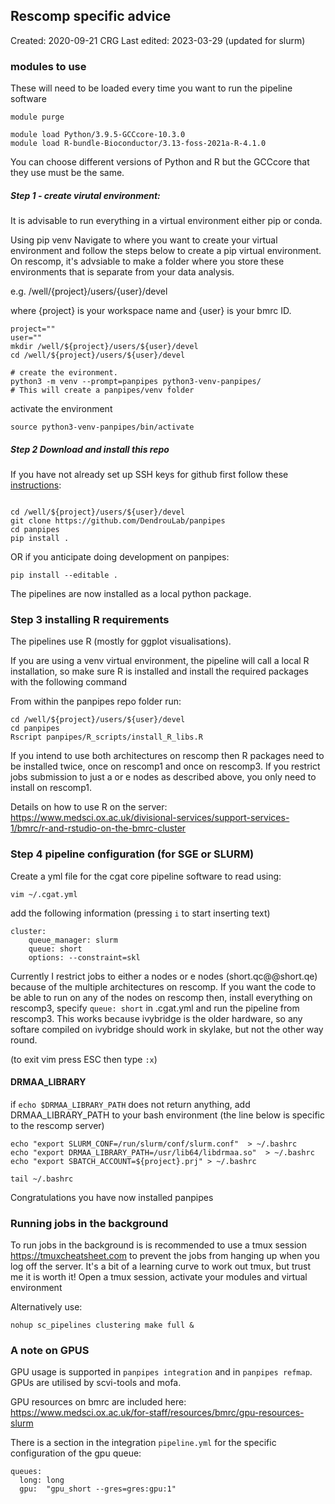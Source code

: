 
## Rescomp specific advice
Created: 2020-09-21 CRG
Last edited: 2023-03-29 (updated for slurm)


### modules to use
These will need to be loaded every time you want to run the pipeline software


```
module purge

module load Python/3.9.5-GCCcore-10.3.0
module load R-bundle-Bioconductor/3.13-foss-2021a-R-4.1.0
```

You can choose different versions of Python and R but the GCCcore that they use must be the same.




##### Step 1 - create virutal environment:

It is advisable to run everything in a virtual environment either pip or conda.

Using pip venv
Navigate to where you want to create your virtual environment  and follow the steps below to create a pip virtual environment. On rescomp, it's advsiable to make a folder where you store these environments that is separate from your data analysis.

e.g. /well/{project}/users/{user}/devel

where {project} is your workspace name
and {user} is your bmrc ID.

```
project=""
user=""
mkdir /well/${project}/users/${user}/devel
cd /well/${project}/users/${user}/devel

# create the evironment.
python3 -m venv --prompt=panpipes python3-venv-panpipes/
# This will create a panpipes/venv folder
```

activate the environment

```
source python3-venv-panpipes/bin/activate
```


##### Step 2 Download and install this repo
If you have not already set up SSH keys for github first follow these [instructions](https://github.com/DendrouLab/panpipes/docs/set_up_ssh_keys_for_github.md): 


```

cd /well/${project}/users/${user}/devel
git clone https://github.com/DendrouLab/panpipes
cd panpipes
pip install .
```
OR if you anticipate doing development on panpipes:
```
pip install --editable .
```

The pipelines are now installed as a local python package.

### Step 3 installing R requirements
The pipelines use R (mostly for ggplot visualisations). 

If you are using a venv virtual environment,  the pipeline will call a local R installation, so make sure R is installed and install the required packages with the following command

From within the panpipes repo folder run:
```
cd /well/${project}/users/${user}/devel
cd panpipes
Rscript panpipes/R_scripts/install_R_libs.R
```

<!-- 
```
pip install git+https://github.com/DendrouLab/panpipes
``` -->

If you intend to use both architectures on rescomp then R packages need to be installed twice, once on rescomp1 and once on rescomp3. If you restrict jobs submission to just a or e nodes as described above, you only need to install on rescomp1.  

Details on how to use R on the server:
https://www.medsci.ox.ac.uk/divisional-services/support-services-1/bmrc/r-and-rstudio-on-the-bmrc-cluster


### Step 4 pipeline configuration (for SGE or SLURM)

Create a yml file for the cgat core pipeline software to read using:

```
vim ~/.cgat.yml
```
add the following information (pressing `i` to start inserting text)
```
cluster:
    queue_manager: slurm 
    queue: short
    options: --constraint=skl 

```
Currently I restrict jobs to either a nodes or e nodes (short.qc@@short.qe) because of the multiple architectures on rescomp.
If you want the code to be able to run on any of the nodes on rescomp then, install everything on rescomp3, specify `queue: short` in .cgat.yml and run the pipeline from rescomp3. 
This works because ivybridge is the older hardware, so any softare compiled on ivybridge should work in skylake, but not the other way round. 

(to exit vim press ESC then type `:x`)


#### DRMAA_LIBRARY

if `echo $DRMAA_LIBRARY_PATH` does not return anything, add DRMAA_LIBRARY_PATH to your bash environment (the line below is specific to the rescomp server)


```
echo "export SLURM_CONF=/run/slurm/conf/slurm.conf"  > ~/.bashrc
echo "export DRMAA_LIBRARY_PATH=/usr/lib64/libdrmaa.so"  > ~/.bashrc
echo "export SBATCH_ACCOUNT=${project}.prj" > ~/.bashrc

tail ~/.bashrc
```


Congratulations you have now installed panpipes


### Running jobs in the background
To run jobs in the background is is recommended to use a tmux session https://tmuxcheatsheet.com
to prevent the jobs from hanging up when you log off the server. It's a bit of a learning curve to work out tmux, but trust me it is worth it!
Open a tmux session, activate your modules and virtual environment


Alternatively use:
```
nohup sc_pipelines clustering make full &
```

### A note on GPUS

GPU usage is supported in `panpipes integration` and in `panpipes refmap`.
GPUs are utilised by scvi-tools and mofa.

GPU resources on bmrc are included here: https://www.medsci.ox.ac.uk/for-staff/resources/bmrc/gpu-resources-slurm

There is a section in the integration `pipeline.yml` for the specific configuration of the gpu queue:
```
queues:
  long: long
  gpu:  "gpu_short --gres=gres:gpu:1"
```


